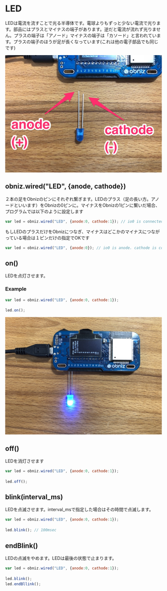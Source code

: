 # LED
LEDは電流を流すことで光る半導体です。電球よりもずっと少ない電流で光ります。部品にはプラスとマイナスの端子があります。逆だと電流が流れず光りません。プラスの端子は「アノード」マイナスの端子は「カソード」と言われています。プラスの端子のほうが足が長くなっています(これは他の電子部品でも同じです)

![](./led.jpg)

## obniz.wired("LED", {anode, cathode})
２本の足をObnizのピンにそれぞれ繋ぎます。LEDのプラス（足の長い方。アノードといいます）をObnizの0ピンに。マイナスをObnizの1ピンに繋いだ場合、プログラムでは以下のように設定します


```Javascript
var led = obniz.wired("LED", {anode:0, cathode:1}); // io0 is connected to anode, io1 is cathode
```

もしLEDのプラスだけをObnizにつなぎ、マイナスはどこかのマイナスにつながっている場合は１ピンだけの指定でOKです

```Javascript
var led = obniz.wired("LED", {anode:0}); // io0 is anode. cathode is connected obniz GND other way.
```
## on()
LEDを点灯させます。


### Example
```Javascript
var led = obniz.wired("LED", {anode:0, cathode:1});

led.on();
```

![](./led_on.jpg)

## off()
LEDを消灯させます


```Javascript
var led = obniz.wired("LED", {anode:0, cathode:1});

led.off();
```
## blink(interval_ms)
LEDを点滅させます。interval_msで指定した場合はその時間で点滅します。

```Javascript
var led = obniz.wired("LED", {anode:0, cathode:1});

led.blink(); // 100msec
```
## endBlink()
LEDの点滅をやめます。LEDは最後の状態で止まります。

```Javascript
var led = obniz.wired("LED", {anode:0, cathode:1});

led.blink();
led.endBllink();
```